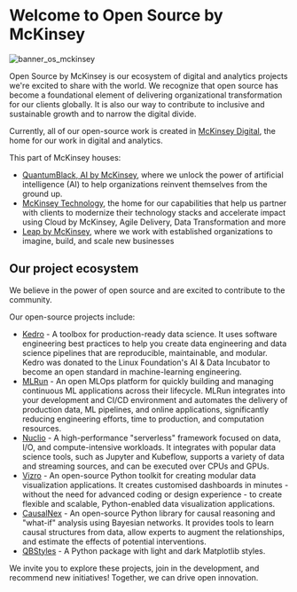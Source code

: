 # Welcome to Open Source by McKinsey

![banner_os_mckinsey](https://github.com/mckinsey/.github/assets/43755008/a5ded6a4-dfc2-4fb1-b1cc-bd97c54da56f)

Open Source by McKinsey is our ecosystem of digital and analytics projects we're excited to share with the world. We recognize that open source has become a foundational element of delivering organizational transformation for our clients globally. It is also our way to contribute to inclusive and sustainable growth and to narrow the digital divide. 

Currently, all of our open-source work is created in [McKinsey Digital](https://www.mckinsey.com/capabilities/mckinsey-digital/how-we-help-clients), the home for our work in digital and analytics. 

This part of McKinsey houses: 

 - [QuantumBlack, AI by McKinsey](https://www.mckinsey.com/capabilities/quantumblack/how-we-help-clients), where we unlock the power of artificial intelligence (AI) to help organizations reinvent themselves from the ground up.
 - [McKinsey Technology](https://www.mckinsey.com/capabilities/mckinsey-digital/mckinsey-technology/overview), the home for our capabilities that help us partner with clients to modernize their technology stacks and accelerate impact using Cloud by McKinsey, Agile Delivery, Data Transformation and more
 - [Leap by McKinsey](https://www.mckinsey.com/capabilities/mckinsey-digital/mckinsey-technology/overview), where we work with established organizations to imagine, build, and scale new businesses


## Our project ecosystem

We believe in the power of open source and are excited to contribute to the community. 

Our open-source projects include:

  - [Kedro](https://github.com/kedro-org/kedro) - A toolbox for production-ready data science. It uses software engineering best practices to help you create data engineering and data science pipelines that are reproducible, maintainable, and modular. Kedro was donated to the Linux Foundation's AI & Data Incubator to become an open standard in machine-learning engineering.
  - [MLRun](https://github.com/mlrun/mlrun) - An open MLOps platform for quickly building and managing continuous ML applications across their lifecycle. MLRun integrates into your development and CI/CD environment and automates the delivery of production data, ML pipelines, and online applications, significantly reducing engineering efforts, time to production, and computation resources.
  - [Nuclio](https://github.com/nuclio/nuclio) - A high-performance "serverless" framework focused on data, I/O, and compute-intensive workloads. It integrates with popular data science tools, such as Jupyter and Kubeflow, supports a variety of data and streaming sources, and can be executed over CPUs and GPUs.
  - [Vizro](https://github.com/mckinsey/vizro) - An open-source Python toolkit for creating modular data visualization applications. It creates customised dashboards in minutes - without the need for advanced coding or design experience - to create flexible and scalable, Python-enabled data visualization applications.
  - [CausalNex](https://github.com/mckinsey/causalnex) - An open-source Python library for causal reasoning and "what-if" analysis using Bayesian networks. It provides tools to learn causal structures from data, allow experts to augment the relationships, and estimate the effects of potential interventions.
  - [QBStyles](https://github.com/mckinsey/qbstyles) - A Python package with light and dark Matplotlib styles.

We invite you to explore these projects, join in the development, and recommend new initiatives! Together, we can drive open innovation.
